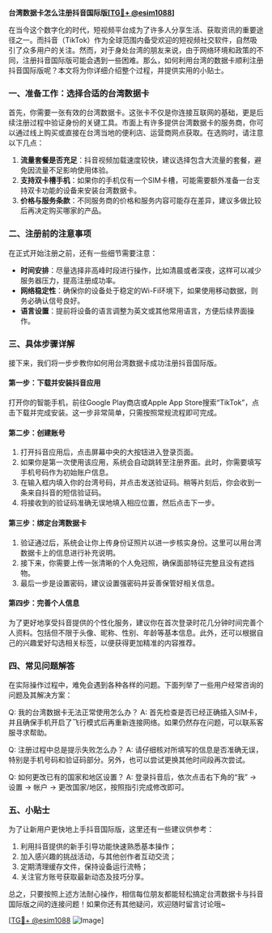 **台湾数据卡怎么注册抖音国际版[[TG💪+ @esim1088](https://t.me/s/esim1088)]**

在当今这个数字化的时代，短视频平台成为了许多人分享生活、获取资讯的重要途径之一。而抖音（TikTok）作为全球范围内备受欢迎的短视频社交软件，自然吸引了众多用户的关注。然而，对于身处台湾的朋友来说，由于网络环境和政策的不同，注册抖音国际版可能会遇到一些困难。那么，如何利用台湾的数据卡顺利注册抖音国际版呢？本文将为你详细介绍整个过程，并提供实用的小贴士。

### 一、准备工作：选择合适的台湾数据卡

首先，你需要一张有效的台湾数据卡。这张卡不仅是你连接互联网的基础，更是后续注册过程中验证身份的关键工具。市面上有许多提供台湾数据卡的服务商，你可以通过线上购买或直接在台湾当地的便利店、运营商网点获取。在选购时，请注意以下几点：

1. **流量套餐是否充足**：抖音视频加载速度较快，建议选择包含大流量的套餐，避免因流量不足影响使用体验。
2. **支持双卡槽手机**：如果你的手机仅有一个SIM卡槽，可能需要额外准备一台支持双卡功能的设备来安装台湾数据卡。
3. **价格与服务条款**：不同服务商的价格和服务内容可能存在差异，建议多做比较后再决定购买哪家的产品。

### 二、注册前的注意事项

在正式开始注册之前，还有一些细节需要注意：

- **时间安排**：尽量选择非高峰时段进行操作，比如清晨或者深夜，这样可以减少服务器压力，提高注册成功率。
- **网络稳定性**：确保你的设备处于稳定的Wi-Fi环境下，如果使用移动数据，则务必确认信号良好。
- **语言设置**：提前将设备的语言调整为英文或其他常用语言，方便后续界面操作。

### 三、具体步骤详解

接下来，我们将一步步教你如何用台湾数据卡成功注册抖音国际版。

#### 第一步：下载并安装抖音应用

打开你的智能手机，前往Google Play商店或Apple App Store搜索“TikTok”，点击下载并完成安装。这一步非常简单，只需按照常规流程即可完成。

#### 第二步：创建账号

1. 打开抖音应用后，点击屏幕中央的大按钮进入登录页面。
2. 如果你是第一次使用该应用，系统会自动跳转至注册界面。此时，你需要填写手机号码作为初始账户信息。
3. 在输入框内填入你的台湾号码，并点击发送验证码。稍等片刻后，你会收到一条来自抖音的短信验证码。
4. 将接收到的验证码准确无误地填入相应位置，然后点击下一步。

#### 第三步：绑定台湾数据卡

1. 验证通过后，系统会让你上传身份证照片以进一步核实身份。这里可以用台湾数据卡上的信息进行补充说明。
2. 接下来，你需要上传一张清晰的个人免冠照，确保面部特征完整且没有遮挡物。
3. 最后一步是设置密码，建议设置强密码并妥善保管好相关信息。

#### 第四步：完善个人信息

为了更好地享受抖音提供的个性化服务，建议你在首次登录时花几分钟时间完善个人资料。包括但不限于头像、昵称、性别、年龄等基本信息。此外，还可以根据自己的兴趣爱好勾选相关标签，以便获得更加精准的内容推荐。

### 四、常见问题解答

在实际操作过程中，难免会遇到各种各样的问题。下面列举了一些用户经常咨询的问题及其解决方案：

Q: 我的台湾数据卡无法正常使用怎么办？
A: 首先检查是否已经正确插入SIM卡，并且确保手机开启了飞行模式后再重新连接网络。如果仍然存在问题，可以联系客服寻求帮助。

Q: 注册过程中总是提示失败怎么办？
A: 请仔细核对所填写的信息是否准确无误，特别是手机号码和验证码部分。另外，也可以尝试更换其他时间段再次尝试。

Q: 如何更改已有的国家和地区设置？
A: 登录抖音后，依次点击右下角的“我” -> 设置 -> 帐户 -> 更改国家/地区，按照指引完成修改即可。

### 五、小贴士

为了让新用户更快地上手抖音国际版，这里还有一些建议供参考：

1. 利用抖音提供的新手引导功能快速熟悉基本操作；
2. 加入感兴趣的挑战活动，与其他创作者互动交流；
3. 定期清理缓存文件，保持设备运行流畅；
4. 关注官方账号获取最新动态及技巧分享。

总之，只要按照上述方法耐心操作，相信每位朋友都能轻松搞定台湾数据卡与抖音国际版之间的连接问题！如果你还有其他疑问，欢迎随时留言讨论哦~

[[TG💪+ @esim1088](https://t.me/s/esim1088) ![Image](https://i.postimg.cc/4NQfJmqS/Snipaste-2025-05-13-00-14-12.png)]